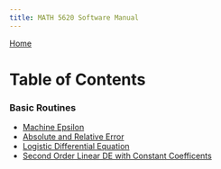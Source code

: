 ```yaml
---
title: MATH 5620 Software Manual
---
```

<a href="https://philipnelson5.github.io">Home</a>
# Table of Contents

### Basic Routines
- [Machine Epsilon](https://philipnelson5.github.io/class-projects/MATH5620_NumericalSolutionsOfDifferentialEquations/machineEpsilon/manual)
- [Absolute and Relative Error](https://philipnelson5.github.io/class-projects/MATH5620_NumericalSolutionsOfDifferentialEquations/error/manual)
- [Logistic Differential Equation](https://philipnelson5.github.io/class-projects/MATH5620_NumericalSolutionsOfDifferentialEquations/logistic/manual)
- [Second Order Linear DE with Constant Coefficents](https://philipnelson5.github.io/class-projects/MATH5620_NumericalSolutionsOfDifferentialEquations/secondOrderLinear/manual)
